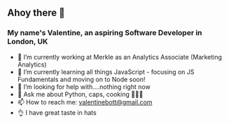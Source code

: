 ## Ahoy there 👋

### My name's Valentine, an aspiring Software Developer in London, UK

- 🔭 I’m currently working at Merkle as an Analytics Associate (Marketing Analytics)
- 🌱 I’m currently learning all things JavaScript - focusing on JS Fundamentals and moving on to Node soon!
- 🤔 I’m looking for help with....nothing right now
- 💬 Ask me about Python, caps, cooking 👨🏻‍🍳 
- 📫 How to reach me: valentinebott@gmail.com
- :ok_hand: I have great taste in hats
